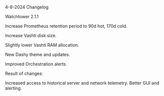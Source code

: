 4-8-2024 Changelog

Watchtower 2.1.1

Increase Prometheus retention period to 90d hot, 170d cold.

Increase Vashti disk size.

Slightly lower Vashti RAM allocation.

New Dashy theme and updates.

Improved Orchestration alerts.

Result of changes:

Increased access to historical server and network telemetry. Better GUI and alerting.
